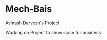 # Mech-Bais
Avinash Darvesh's Project

Working on Project to show-case for business.

<!-- ? # TODO: Check All Routes 

- # /posts, index ⚡
  - ## PARAMS postID ✔
    - indexController.getPostByIds ✔
  - ## /new ❔
    - ### POST ✔
      - userController.checkAuth ✔
      - indexController.upload ✔
        - indexController.resizeImage ❔
        - indexController.addPost ✔
  - ## PARAMS username
  - ## /by/:username ⚡
    - ### GET ✔
        - indexController.getPostsByUser ✔
  - ## /feed ⚡
    - ### GET ✔
      - indexController.getPostFeed ✔
  - ## PARAMS filename
  - ## /play/:filename
    - ### GET 
      - indexController.playVideo
  - ## /delete ⚡
    - ### DELETE ✔
      - userController.checkAuth ✔
        - indexController.deletePost ✔
  - ## /comment ⚡
    - ### PUT ✔
      - userController.checkAuth ✔
        - indexController.toggleComment ✔
  - ## /uncomment ⚡
    - ### PUT ✔
      - userController.checkAuth ✔
        - indexController.toggleComment ✔
  - ## /like ⚡
    - ### PUT ✔
      - userController.checkAuth ✔
        - indexController.toggleLike ✔
  - ## /unlike ⚡
    - ### PUT ✔
      - userController.checkAuth ✔
        - indexController.toggleLike ✔
- # /api, user
  - ## /signup ⚡
    - ### POST ✔
      - userController.validateSignup ✔
        - userController.signup ✔
  - ## /signin ⚡
    - ## POST ✔
      - userController.signin ✔
  - ## /signout ⚡
    - ## GET ✔
      - userController.signout ✔
  - ## PARAMS userId
    - userController.getUserByUsername
  - ## /users/:userId ⚡
    - ### GET ✔
      - userController.getAuthUser ✔
    - ### PUT ✔
      - userController.checkAuth ✔
      - userController.uploadAvatar ✔
        - userController.resizeAvatar ✔
        - userController.updateUser ✔
    - ### DELETE ✔
      - userController.checkAuth ✔
        - userController.deleteUser ✔
  - ## /users/profile/:userId ⚡
    - ### GET ✔
    - userController.getUserProfile ✔
  - ## /users/feed/:userId ❔
    - ### GET ✔
      - userController.checkAuth ✔
        - userController.getUserFeed ❔
- # /admin, admin
  - ## userId ⚡
    - userController.getUserByUsername ✔
  - ## postId ⚡
    - indexController.getPostById ✔
  - ## ROUTE /article/:userId ⚡
    - ### GET ✔
      - userController.getAuthUser ✔
        - adminController.getAllPosts ✔
    - ### POST ✔
      - userController.checkAuth ✔
      - adminController.uploadVideo ✔
        - uploadVideo ✔
        - upload ✔
        - adminController.savePost ✔
  - ## ROUTE /:postId ❔
    - ### PUT  ❔
      - userController.checkAuth ✔
      - adminController.uploadVideo ✔
        - uploadVideo ✔
        - upload ✔
        - adminController.updatePost ✔
    - ### DELETE ⚡
      - userController.checkAuth ✔
      - deleteVideo ✔
      - deleteImage ✔
      - userController.deletePost ✔
  - ## /play/:filename
    - ### GET  ❔
      - indexController.playVideo
  - ## /all/users ⚡
    - ### GET ✔
      - adminController.getUsers ✔
  - ## /:postId/video ⚡
    - ### DELETE ✔
      - adminController.deleteVideo ✔
        - updatePost ✔
  - ## /:postId/image ⚡
    - ## DELETE ✔
      - adminController.deleteImage ✔
        - updatePost ✔ -->

<!--
? USE ME For Creating Good Article
<script src="https://cdn.ckeditor.com/4.11.4/standard/ckeditor.js"></script>

<textarea name='article'></textarea>

<script>
  CKEDITOR.replace('article');
</script>

! Do check this for pagination

'mongoose-paginate-v2'

-->
